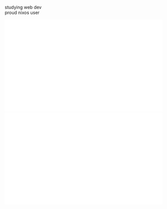 studying web dev <br>
proud nixos user 
<br>

[![](https://raw.githubusercontent.com/fugni/readme-stats/master/generated/overview.svg#gh-dark-mode-only)](#)
[![](https://raw.githubusercontent.com/fugni/readme-stats/master/generated/languages.svg#gh-dark-mode-only)](#)

